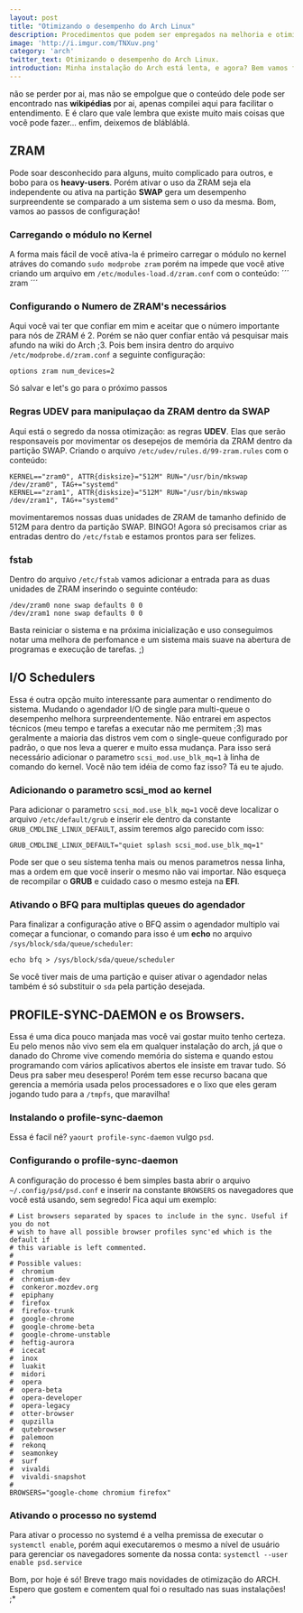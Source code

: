 ```yaml
---
layout: post
title: "Otimizando o desempenho do Arch Linux"
description: Procedimentos que podem ser empregados na melhoria e otimização do desempenho do Arch Linux.
image: 'http://i.imgur.com/TNXuv.png'
category: 'arch'
twitter_text: Otimizando o desempenho do Arch Linux.
introduction: Minha instalação do Arch está lenta, e agora? Bem vamos falar de recursos que podem ser empregados para melhorar o desempenho do seu sistema. Lembrando que uma boa configuração é fruto de tentativas e benchmarks exaustivos que você deve aplicar na sua instalação. Este artigo vai servir como uma luz no fim do túnel pra você
---
```


não se perder por ai, mas não se empolgue que o conteúdo dele pode ser encontrado nas **wikipédias** por ai, apenas compilei aqui para facilitar o entendimento. E é claro que vale lembra que existe muito mais coisas que você pode fazer... enfim, deixemos de blábláblá.

## ZRAM

Pode soar desconhecido para alguns, muito complicado para outros, e bobo para os **heavy-users**. Porém ativar o uso da ZRAM seja ela independente ou ativa na partição **SWAP** gera um desempenho surpreendente se comparado a um sistema sem o uso da mesma. Bom, vamos ao passos de configuração!
### Carregando o módulo no Kernel
A forma mais fácil de você ativa-la é primeiro carregar o módulo no kernel atráves do comando `sudo modprobe zram` porém na impede que você ative criando um arquivo em `/etc/modules-load.d/zram.conf` com o conteúdo:
´´´
zram
´´´

### Configurando o Numero de ZRAM's necessários
Aqui você vai ter que confiar em mim e aceitar que o número importante para nós de ZRAM é 2. Porém se não quer confiar então vá pesquisar mais afundo na wiki do Arch ;3. Pois bem insira dentro do arquivo `/etc/modprobe.d/zram.conf` a seguinte configuração:
```
options zram num_devices=2
```
Só salvar e let's go para o próximo passos

### Regras UDEV para manipulaçao da ZRAM dentro da SWAP
Aqui está o segredo da nossa otimização: as regras **UDEV**. Elas que serão responsaveis por movimentar os desepejos de memória da ZRAM dentro da partição SWAP. Criando o arquivo `/etc/udev/rules.d/99-zram.rules` com o conteúdo:
```
KERNEL=="zram0", ATTR{disksize}="512M" RUN="/usr/bin/mkswap /dev/zram0", TAG+="systemd"
KERNEL=="zram1", ATTR{disksize}="512M" RUN="/usr/bin/mkswap /dev/zram1", TAG+="systemd"
```
movimentaremos nossas duas unidades de ZRAM de tamanho definido de 512M para dentro da partição SWAP. BINGO!
Agora só precisamos criar as entradas dentro do `/etc/fstab` e estamos prontos para ser felizes.

### fstab
Dentro do arquivo `/etc/fstab` vamos adicionar a entrada para as duas unidades de ZRAM inserindo o seguinte contéudo:
```
/dev/zram0 none swap defaults 0 0
/dev/zram1 none swap defaults 0 0
```

Basta reiniciar o sistema e na próxima inicialização e uso conseguimos notar uma melhora de perfomance e um sistema mais suave na abertura de programas e execução de tarefas. ;)

## I/O Schedulers
Essa é outra opção muito interessante para aumentar o rendimento do sistema. Mudando o agendador I/O de single para multi-queue o desempenho melhora surpreendentemente. Não entrarei em aspectos técnicos (meu tempo e tarefas a executar não me permitem ;3) mas geralmente a maioria das distros vem com o single-queue configurado por padrão, o que nos leva a querer e muito essa mudança. Para isso será necessário adicionar o parametro `scsi_mod.use_blk_mq=1` à linha de comando do kernel. Vocẽ não tem idéia de como faz isso? Tá eu te ajudo.

### Adicionando o parametro scsi_mod ao kernel
Para adicionar o parametro `scsi_mod.use_blk_mq=1` você deve localizar o arquivo `/etc/default/grub` e inserir ele dentro da constante `GRUB_CMDLINE_LINUX_DEFAULT`, assim teremos algo parecido com isso:
```
GRUB_CMDLINE_LINUX_DEFAULT="quiet splash scsi_mod.use_blk_mq=1"
```
Pode ser que o seu sistema tenha mais ou menos parametros nessa linha, mas a ordem em que você inserir o mesmo não vai importar. Não esqueça de recompilar o **GRUB** e cuidado caso o mesmo esteja na **EFI**.

### Ativando o BFQ para multiplas queues do agendador
Para finalizar a configuração ative o BFQ assim o agendador multiplo vai começar a funcionar, o comando para isso é um **echo** no arquivo `/sys/block/sda/queue/scheduler`:
```
echo bfq > /sys/block/sda/queue/scheduler
```
Se você tiver mais de uma partição e quiser ativar o agendador nelas também é só substituir o `sda` pela partição desejada.

## PROFILE-SYNC-DAEMON e os Browsers.
Essa é uma dica pouco manjada mas você vai gostar muito tenho certeza. Eu pelo menos não vivo sem ela em qualquer instalação do arch, já que o danado do Chrome vive comendo memória do sistema e quando estou programando com vários aplicativos abertos ele insiste em travar tudo. Só Deus pra saber meu desespero! Porém tem esse recurso bacana que gerencia a memória usada pelos processadores e o lixo que eles geram jogando tudo para a `/tmpfs`, que maravilha!

### Instalando o profile-sync-daemon
Essa é facil né? `yaourt profile-sync-daemon` vulgo `psd`.

### Configurando o profile-sync-daemon
A configuração do processo é bem simples basta abrir o arquivo `~/.config/psd/psd.conf` e inserir na constante `BROWSERS` os navegadores que você está usando, sem segredo! Fica aqui um exemplo:
```
# List browsers separated by spaces to include in the sync. Useful if you do not
# wish to have all possible browser profiles sync'ed which is the default if
# this variable is left commented.
#
# Possible values:
#  chromium
#  chromium-dev
#  conkeror.mozdev.org
#  epiphany
#  firefox
#  firefox-trunk
#  google-chrome
#  google-chrome-beta
#  google-chrome-unstable
#  heftig-aurora
#  icecat
#  inox
#  luakit
#  midori
#  opera
#  opera-beta
#  opera-developer
#  opera-legacy
#  otter-browser
#  qupzilla
#  qutebrowser
#  palemoon
#  rekonq
#  seamonkey
#  surf
#  vivaldi
#  vivaldi-snapshot
#
BROWSERS="google-chome chromium firefox"
```

### Ativando o processo no systemd
Para ativar o processo no systemd é a velha premissa de executar o `systemctl enable`, porém aqui executaremos o mesmo a nível de usuário para gerenciar os navegadores somente da nossa conta: `systemctl --user enable psd.service`

Bom, por hoje é só! Breve trago mais novidades de otimização do ARCH. Espero que gostem e comentem qual foi o resultado nas suas instalações! ;*
